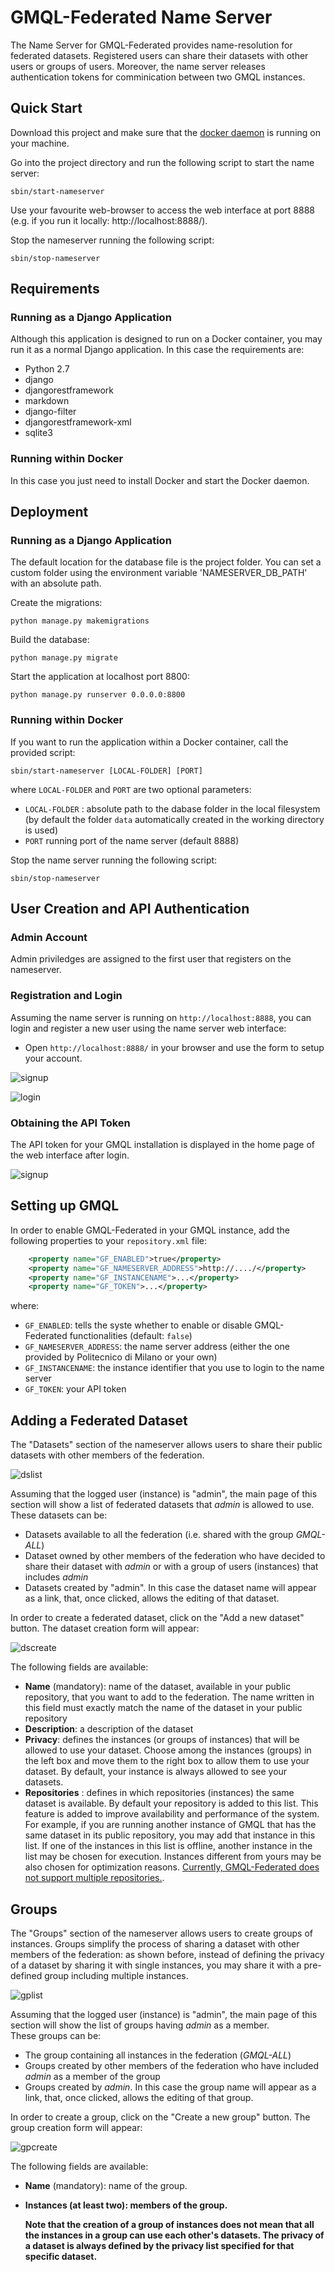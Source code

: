 # GMQL-Federated Name Server
The Name Server for GMQL-Federated provides name-resolution for federated datasets. Registered users can share their datasets with other users or groups of users. Moreover, the name server releases authentication tokens for comminication between two GMQL instances.

## Quick Start
Download this project and make sure that the <a href="https://docs.docker.com/v17.09/engine/admin/" target="_blank">docker daemon</a> is running on your machine. 

Go into the project directory and run the following script to start the name server:
```
sbin/start-nameserver
```
Use your favourite web-browser to access the web interface at port 8888 (e.g. if you run it locally: ht<span>tp</span>://localhost:8888/).

Stop the nameserver running the following script: 
```
sbin/stop-nameserver
```

## Requirements
### Running as a Django Application
Although this application is designed to run on a Docker container, you may run it as a normal Django application. 
In this case the requirements are:
- Python 2.7
- django
- djangorestframework 
- markdown 
- django-filter
- djangorestframework-xml
- sqlite3

### Running within Docker
In this case you just need to install Docker and start the Docker daemon.

## Deployment

### Running as a Django Application

The default location for the database file is the project folder. 
You can set a custom folder using the environment variable 'NAMESERVER_DB_PATH' with an absolute path.

Create the migrations: 
```
python manage.py makemigrations
```
Build the database:
```
python manage.py migrate
  ```
Start the application at localhost port 8800:
```
python manage.py runserver 0.0.0.0:8800
```

### Running within Docker
If you want to run the application within a Docker container, call the provided script:
```
sbin/start-nameserver [LOCAL-FOLDER] [PORT]
```
where `LOCAL-FOLDER` and `PORT` are two optional parameters:
- `LOCAL-FOLDER` : absolute path to the dabase folder in the local filesystem (by default the folder `data` automatically created in the working directory is used)
- `PORT` running port of the name server (default 8888)

Stop the name server running the following script:
```
sbin/stop-nameserver
```

## User Creation and API Authentication
### Admin Account
Admin priviledges are assigned to the first user that registers on the nameserver. 
### Registration and Login
Assuming the name server is running on `http://localhost:8888`, you can login and register a new user using the name server web interface:

- Open `http://localhost:8888/` in your browser and use the form to setup your account.


![signup](https://github.com/DEIB-GECO/GMQL-FederatedNS/raw/master/screenshots/signup.png)

![login](https://github.com/DEIB-GECO/GMQL-FederatedNS/raw/master/screenshots/login.png)



### Obtaining the API Token
The API token for your GMQL installation is displayed in the home page of the web interface after login.

![signup](https://github.com/DEIB-GECO/GMQL-FederatedNS/raw/master/screenshots/home.png)

## Setting up GMQL
In order to enable GMQL-Federated in your GMQL instance, add the following properties to your `repository.xml` file:
``` XML
    <property name="GF_ENABLED">true</property>
    <property name="GF_NAMESERVER_ADDRESS">http://..../</property>
    <property name="GF_INSTANCENAME">...</property>
    <property name="GF_TOKEN">...</property>
```

where: 
- `GF_ENABLED`: tells the syste whether to enable or disable GMQL-Federated  functionalities (default: `false`)
- `GF_NAMESERVER_ADDRESS`: the name server address (either the one provided by Politecnico di Milano or your own)
- `GF_INSTANCENAME`: the instance identifier that you use to login to the name server 
- `GF_TOKEN`: your API token

## Adding a Federated Dataset
The "Datasets" section of the nameserver allows users to share their public datasets with other members of the federation.

![dslist](https://github.com/DEIB-GECO/GMQL-FederatedNS/raw/master/screenshots/datasets-list.png)

Assuming that the logged user (instance) is "admin", the main page of this section will show a list of federated datasets that <i>admin</i> is allowed to use. <br>
These datasets can be:
- Datasets available to all the federation (i.e. shared with the group <i>GMQL-ALL</i>)
- Dataset owned by other members of the federation who have decided to share their dataset with <i>admin</i> or with a group of users (instances) that includes <i>admin</i>
- Datasets created by "admin". In this case the dataset name will appear as a link, that, once clicked, allows the editing of that dataset.

In order to create a federated dataset, click on the "Add a new dataset" button. The dataset creation form will appear:

![dscreate](https://github.com/DEIB-GECO/GMQL-FederatedNS/raw/master/screenshots/datasets-creation.png)

The following fields are available: 
- <b>Name</b> (mandatory): name of the dataset, available in your public repository, that you want to add to the federation. The name written in this field must exactly match the name of the dataset in your public repository
- <b>Description</b>: a description of the dataset
- <b>Privacy</b>: defines the instances (or groups of instances) that will be allowed to use your dataset. Choose among the instances (groups) in the left box and move them to the right box to allow them to use your dataset. By default, your instance is always allowed to see your datasets.
- <b>Repositories</b> : defines in which repositories (instances) the same dataset is available. By default your repository is added to this list. This feature is added to improve availability and performance of the system. For example, if you are running another instance of GMQL that has the same dataset in its public repository, you may add that instance in this list. If one of the instances in this list is offline, another instance in the list may be chosen for execution. Instances different from yours may be also chosen for optimization reasons. <u>Currently, GMQL-Federated does not support multiple repositories.</u>.

  
## Groups 
The "Groups" section of the nameserver allows users to create groups of instances. Groups simplify the process of sharing a dataset with other members of the federation: as shown before, instead of defining the privacy of a dataset by sharing it with single instances, you may share it with a pre-defined group including multiple instances.

![gplist](https://github.com/DEIB-GECO/GMQL-FederatedNS/raw/master/screenshots/groups-list.png)

Assuming that the logged user (instance) is "admin", the main page of this section will show the list of groups having <i>admin</i> as a member. <br>
These groups can be:
- The group containing all instances in the federation (<i>GMQL-ALL</i>)
- Groups created by other members of the federation who have included <i>admin</i> as a member of the group
- Groups created by <i>admin</i>. In this case the group name will appear as a link, that, once clicked, allows the editing of that group.

In order to create a group, click on the "Create a new group" button. The group creation form will appear:

![gpcreate](https://github.com/DEIB-GECO/GMQL-FederatedNS/raw/master/screenshots/groups-creation.png)

The following fields are available: 
- <b>Name</b> (mandatory): name of the group.
- <b>Instances<b> (at least two): members of the group.
  
  Note that the creation of a group of instances does not mean that all the instances in a group can use each other's datasets. The privacy of a dataset is always defined by the privacy list specified for that specific dataset.
  
  
